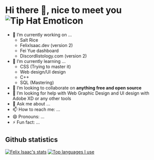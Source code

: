 # Hi there 👋, nice to meet you <img src="http://www.gomotes.com/emoticon/tiphat.gif" alt="Tip Hat Emoticon" />

- 🔭 I’m currently working on ...
  - Salt Rice
  - FelixIsaac.dev (version 2)
  - Fei Yue dashboard
  - Discordlistology.com (version 2)
- 🌱 I’m currently learning ...
  - CSS (Trying to master it)
  - Web design/UI design
  - C++
  - SQL (Mastering)
- 👯 I’m looking to collaborate on **anything free and open source**
- 🤔 I’m looking for help with Web Graphic Design and UI design with Adobe XD or any other tools
- 💬 Ask me about ...
- 📫 How to reach me: ...
- 😄 Pronouns: ...
- ⚡ Fun fact: ...

<!--START_SECTION:waka-->
<!--END_SECTION:waka-->

## Github statistics
[![Felix Isaac's stats](https://github-readme-stats.vercel.app/api?username=felixisaac&count_private=true&show_icons=true&theme=dark)](https://github.com/FelixIsaac)
[![Top languages I use](https://github-readme-stats.vercel.app/api/top-langs/?username=felixisaac&layout=compact&theme=dark)](https://github.com/FelixIsaac)
